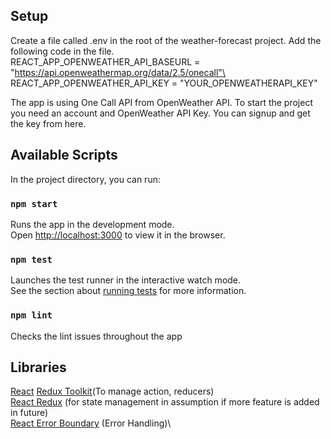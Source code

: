 ## Setup
Create a file called .env in the root of the weather-forecast project. Add the following code in the file.\
REACT_APP_OPENWEATHER_API_BASEURL = "https://api.openweathermap.org/data/2.5/onecall"\
REACT_APP_OPENWEATHER_API_KEY = "YOUR_OPENWEATHERAPI_KEY"

The app is using One Call API from OpenWeather API. To start the project you need an account and OpenWeather API Key. You can signup and get the key from here.

## Available Scripts

In the project directory, you can run:

### `npm start`

Runs the app in the development mode.\
Open [http://localhost:3000](http://localhost:3000) to view it in the browser.

### `npm test`
Launches the test runner in the interactive watch mode.\
See the section about [running tests](https://facebook.github.io/create-react-app/docs/running-tests) for more information.

### `npm lint`
Checks the lint issues throughout the app

## Libraries
[React](https://reactjs.org/)
[Redux Toolkit](https://redux-toolkit.js.org/)(To manage action, reducers)\
[React Redux](https://react-redux.js.org/) (for state management in assumption if more feature is added in future)\
[React Error Boundary](https://github.com/bvaughn/react-error-boundary) (Error Handling)\




